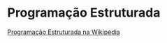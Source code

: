 # Programação Estruturada

[Programação Estruturada na Wikipédia](http://pt.wikipedia.org/wiki/Programa%C3%A7%C3%A3o_estruturada)

